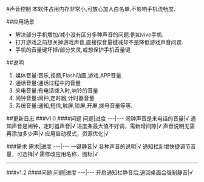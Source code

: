 #声音控制
本软件占用内存非常小,可放心加入白名单,不影响手机流畅度.

##应用场景
 * 解决部分手机增加/减小没有区分多种声音的问题.例如vivo手机.
 * 打开游戏之前想关掉游戏声音,直接按音量键减却不是降低游戏声音问题.
 * 手机的音量键坏掉/部分失灵,或想保护手机音量键

##说明
1. 媒体音量:音乐,视频,Flash动画,游戏,APP音量.
2. 通话音量:通话过程中的音量
3. 来电音量:有电话拨入时,响铃的音量
4. 闹钟音量:闹钟,定时器,计时器音量
5. 系统音量:通知,短信,触屏,锁屏,开屏,拨号音量等等.


##更新日志
###v1.0
####问题
问题|进度
---|---
闹钟声音是来电话的音量|√
通知声音是闹钟，定时器声音|√
进度条最大值不好调，需新增间隙|√
声音说明无需再添加多少声|√
应用启动模式，资源优化|√

###需求
需求|进度
---|---
一键静音|√
各种声音的说明|√
通知栏新增快捷调节音量，可选择|√
需修改应用名称，图标|√

---
###v1.2
####问题
问题|进度
---|---
开启通知栏静音后,退回桌面会强制静音|√